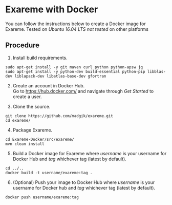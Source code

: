 # Exareme with Docker 

You can follow the instructions below to create a Docker image for Exareme.
Tested on *Ubuntu 16.04 LTS* *not tested* on other platforms

## Procedure

1. Install build requirements. <br/>
```
sudo apt-get install -y git maven curl python python-apsw jq
sudo apt-get install -y python-dev build-essential python-pip libblas-dev liblapack-dev libatlas-base-dev gfortran
```
2. Create an account in Docker Hub. <br/>
Go to https://hub.docker.com/ and navigate through *Get Started* to create a user.

3. Clone the source. <br/>
```
git clone https://github.com/madgik/exareme.git
cd exareme/
```

4. Package Exareme. <br/>
```
cd Exareme-Docker/src/exareme/
mvn clean install
```

5. Build a Docker image for Exareme where *username* is your username for Docker Hub and *tag* whichever tag (latest by default). <br/>
```
cd ../..
docker build -t username/exareme:tag .
```

6. (Optional) Push your image to Docker Hub where *username* is your username for Docker hub and *tag* whichever tag (latest by default). <br/>
```
docker push username/exareme:tag
```
